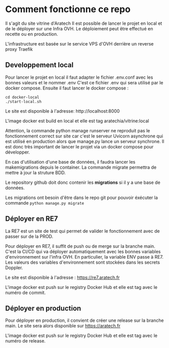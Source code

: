 # Comment fonctionne ce repo
Il s'agit du site vitrine d'Aratech
Il est possible de lancer le projet en local et de le déployer sur une Infra OVH. 
Le déploiement peut être effectué en recette ou en production.

L'infrastructure est basée sur le service VPS d'OVH derrière un reverse proxy Traefik

## Developpement local
Pour lancer le projet en local il faut adapter le fichier .env.conf avec les bonnes valeurs et le nommer .env
C'est ce fichier .env qui sera utilisé par le docker compose.
Ensuite il faut lancer le docker compose :

    cd docker-local
    ./start-local.sh

Le site est disponible à l'adresse: http://localhost:8000

L'image docker est build en local et elle est tag aratechia/vitrine:local

Attention, la commande python manage runserver ne reproduit pas le fonctionnement correct sur site car c'est le serveur
Uvicorn asynchrone qui est utilisé en production alors que manage.py lance un serveur synchrone.
Il est donc très important de lancer le projet via un docker compose pour développer.

En cas d'utilisation d'une base de données, il faudra lancer les makemigrations depuis le container.
La commande migrate permettra de mettre à jour la struture BDD.

Le repository github doit donc contenir les __migrations__ si il y a une base de données.

Les migrations ont besoin d'être dans le repo git pour pouvoir éxécuter la commande `python manage.py migrate`

## Déployer en RE7
La RE7 est un site de test qui permet de valider le fonctionnement avec de passer sur de la PROD.

Pour déployer en RE7, il suffit de push ou de merge sur la branche main. C'est la CI/CD qui va déployer automatiquement
avec les bonnes variables d'environnement sur l'infra OVH. En particulier, la variable ENV passe à RE7.
Les valeurs des variables d'environnement sont stockées dans les secrets Doppler.

Le site est disponible à l'adresse : https://re7.aratech.fr

L'image docker est push sur le registry Docker Hub et elle est tag avec le numéro de commit.

## Déployer en production
Pour déployer en production, il convient de créer une release sur la branche main.
Le site sera alors disponible sur https://aratech.fr

L'image docker est push sur le registry Docker Hub et elle est tag avec le numéro de release.
